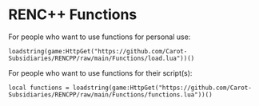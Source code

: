 # RENC++ Functions

For people who want to use functions for personal use:
```luau
loadstring(game:HttpGet("https://github.com/Carot-Subsidiaries/RENCPP/raw/main/Functions/load.lua"))()
```
For people who want to use functions for their script(s):
```luau
local functions = loadstring(game:HttpGet("https://github.com/Carot-Subsidiaries/RENCPP/raw/main/Functions/functions.lua"))()
```
